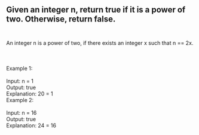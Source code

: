 ## Given an integer n, return true if it is a power of two. Otherwise, return false. <br> <br> 
An integer n is a power of two, if there exists an integer x such that n == 2x. <br> <br> <br> <br> 
Example 1: <br> <br> 
Input: n = 1 <br> 
Output: true <br> 
Explanation: 20 = 1 <br> 
Example 2: <br> <br> 
Input: n = 16 <br> 
Output: true <br> 
Explanation: 24 = 16 <br> 
